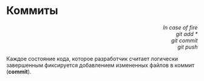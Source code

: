# Коммиты

<p style='text-align: right;'>
<i>In case of fire<br>
git add &ast;<br>
git commit<br>
git push<br></i>
</p>


Каждое состояние кода, которое разработчик считает логически завершенным фиксируется
добавлением измененных файлов в коммит (**commit**).
